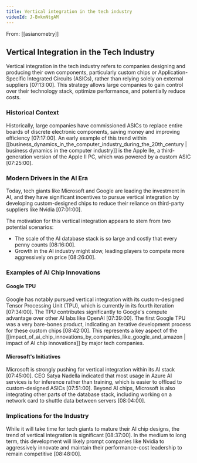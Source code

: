 ```yaml
---
title: Vertical integration in the tech industry
videoId: J-BvkmNtgAM
---
```


From: [[asianometry]] <br/> 
## Vertical Integration in the Tech Industry

Vertical integration in the tech industry refers to companies designing and producing their own components, particularly custom chips or Application-Specific Integrated Circuits (ASICs), rather than relying solely on external suppliers <a class="yt-timestamp" data-t="07:13:00">[07:13:00]</a>. This strategy allows large companies to gain control over their technology stack, optimize performance, and potentially reduce costs.

### Historical Context
Historically, large companies have commissioned ASICs to replace entire boards of discrete electronic components, saving money and improving efficiency <a class="yt-timestamp" data-t="07:17:00">[07:17:00]</a>. An early example of this trend within [[business_dynamics_in_the_computer_industry_during_the_20th_century | business dynamics in the computer industry]] is the Apple IIe, a third-generation version of the Apple II PC, which was powered by a custom ASIC <a class="yt-timestamp" data-t="07:25:00">[07:25:00]</a>.

### Modern Drivers in the AI Era
Today, tech giants like Microsoft and Google are leading the investment in AI, and they have significant incentives to pursue vertical integration by developing custom-designed chips to reduce their reliance on third-party suppliers like Nvidia <a class="yt-timestamp" data-t="07:01:00">[07:01:00]</a>.

The motivation for this vertical integration appears to stem from two potential scenarios:
*   The scale of the AI database stack is so large and costly that every penny counts <a class="yt-timestamp" data-t="08:16:00">[08:16:00]</a>.
*   Growth in the AI industry might slow, leading players to compete more aggressively on price <a class="yt-timestamp" data-t="08:26:00">[08:26:00]</a>.

### Examples of AI Chip Innovations

#### Google TPU
Google has notably pursued vertical integration with its custom-designed Tensor Processing Unit (TPU), which is currently in its fourth iteration <a class="yt-timestamp" data-t="07:34:00">[07:34:00]</a>. The TPU contributes significantly to Google's compute advantage over other AI labs like OpenAI <a class="yt-timestamp" data-t="07:39:00">[07:39:00]</a>. The first Google TPU was a very bare-bones product, indicating an iterative development process for these custom chips <a class="yt-timestamp" data-t="08:42:00">[08:42:00]</a>. This represents a key aspect of the [[impact_of_ai_chip_innovations_by_companies_like_google_and_amazon | impact of AI chip innovations]] by major tech companies.

#### Microsoft's Initiatives
Microsoft is strongly pushing for vertical integration within its AI stack <a class="yt-timestamp" data-t="07:45:00">[07:45:00]</a>. CEO Satya Nadella indicated that most usage in Azure AI services is for inference rather than training, which is easier to offload to custom-designed ASICs <a class="yt-timestamp" data-t="07:51:00">[07:51:00]</a>. Beyond AI chips, Microsoft is also integrating other parts of the database stack, including working on a network card to shuttle data between servers <a class="yt-timestamp" data-t="08:04:00">[08:04:00]</a>.

### Implications for the Industry
While it will take time for tech giants to mature their AI chip designs, the trend of vertical integration is significant <a class="yt-timestamp" data-t="08:37:00">[08:37:00]</a>. In the medium to long term, this development will likely prompt companies like Nvidia to aggressively innovate and maintain their performance-cost leadership to remain competitive <a class="yt-timestamp" data-t="08:48:00">[08:48:00]</a>.